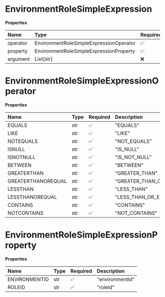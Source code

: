 # EnvironmentRoleSimpleExpression

**Properties**

| Name     | Type                                    | Required | Description |
| :------- | :-------------------------------------- | :------- | :---------- |
| operator | EnvironmentRoleSimpleExpressionOperator | ✅       |             |
| property | EnvironmentRoleSimpleExpressionProperty | ✅       |             |
| argument | List[str]                               | ❌       |             |

# EnvironmentRoleSimpleExpressionOperator

**Properties**

| Name               | Type | Required | Description             |
| :----------------- | :--- | :------- | :---------------------- |
| EQUALS             | str  | ✅       | "EQUALS"                |
| LIKE               | str  | ✅       | "LIKE"                  |
| NOTEQUALS          | str  | ✅       | "NOT_EQUALS"            |
| ISNULL             | str  | ✅       | "IS_NULL"               |
| ISNOTNULL          | str  | ✅       | "IS_NOT_NULL"           |
| BETWEEN            | str  | ✅       | "BETWEEN"               |
| GREATERTHAN        | str  | ✅       | "GREATER_THAN"          |
| GREATERTHANOREQUAL | str  | ✅       | "GREATER_THAN_OR_EQUAL" |
| LESSTHAN           | str  | ✅       | "LESS_THAN"             |
| LESSTHANOREQUAL    | str  | ✅       | "LESS_THAN_OR_EQUAL"    |
| CONTAINS           | str  | ✅       | "CONTAINS"              |
| NOTCONTAINS        | str  | ✅       | "NOT_CONTAINS"          |

# EnvironmentRoleSimpleExpressionProperty

**Properties**

| Name          | Type | Required | Description     |
| :------------ | :--- | :------- | :-------------- |
| ENVIRONMENTID | str  | ✅       | "environmentId" |
| ROLEID        | str  | ✅       | "roleId"        |

